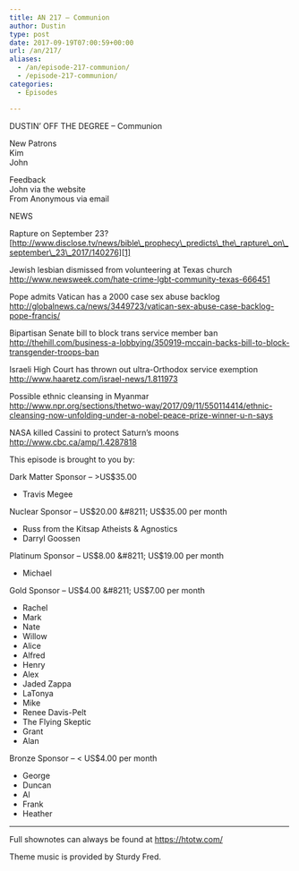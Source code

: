 ```yaml
---
title: AN 217 – Communion
author: Dustin
type: post
date: 2017-09-19T07:00:59+00:00
url: /an/217/
aliases:
  - /an/episode-217-communion/
  - /episode-217-communion/
categories:
  - Episodes

---
```

<div id="buzzsprout-player-10552892"></div><script src="https://www.buzzsprout.com/1983601/10552892-episode-217-communion.js?container_id=buzzsprout-player-10552892&player=small" type="text/javascript" charset="utf-8"></script>
<!--more-->
  
DUSTIN’ OFF THE DEGREE &#8211; Communion

New Patrons  
Kim  
John

Feedback  
John via the website  
From Anonymous via email

NEWS

Rapture on September 23?  
[http://www.disclose.tv/news/bible\_prophecy\_predicts\_the\_rapture\_on\_september\_23\_2017/140276][1]

Jewish lesbian dismissed from volunteering at Texas church  
 <http://www.newsweek.com/hate-crime-lgbt-community-texas-666451>

Pope admits Vatican has a 2000 case sex abuse backlog  
 <http://globalnews.ca/news/3449723/vatican-sex-abuse-case-backlog-pope-francis/>

Bipartisan Senate bill to block trans service member ban  
<http://thehill.com/business-a-lobbying/350919-mccain-backs-bill-to-block-transgender-troops-ban>

Israeli High Court has thrown out ultra-Orthodox service exemption  
 <http://www.haaretz.com/israel-news/1.811973>

Possible ethnic cleansing in Myanmar  
 <http://www.npr.org/sections/thetwo-way/2017/09/11/550114414/ethnic-cleansing-now-unfolding-under-a-nobel-peace-prize-winner-u-n-says>

NASA killed Cassini to protect Saturn’s moons  
 <http://www.cbc.ca/amp/1.4287818>

This episode is brought to you by:

Dark Matter Sponsor &#8211; >US$35.00  
* Travis Megee  

Nuclear Sponsor &#8211; US$20.00 &#8211; US$35.00 per month  
* Russ from the Kitsap Atheists & Agnostics  
* Darryl Goossen  

Platinum Sponsor &#8211; US$8.00 &#8211; US$19.00 per month  
* Michael  

Gold Sponsor &#8211; US$4.00 &#8211; US$7.00 per month  
* Rachel  
* Mark  
* Nate  
* Willow  
* Alice  
* Alfred  
* Henry  
* Alex  
* Jaded Zappa  
* LaTonya  
* Mike  
* Renee Davis-Pelt  
* The Flying Skeptic  
* Grant  
* Alan  

Bronze Sponsor &#8211; < US$4.00 per month  
* George  
* Duncan  
* Al  
* Frank  
* Heather

<hr width="500" />

Full shownotes can always be found at <https://htotw.com/>  

Theme music is provided by Sturdy Fred.

 [1]: http://www.disclose.tv/news/bible_prophecy_predicts_the_rapture_on_september_23_2017/140276